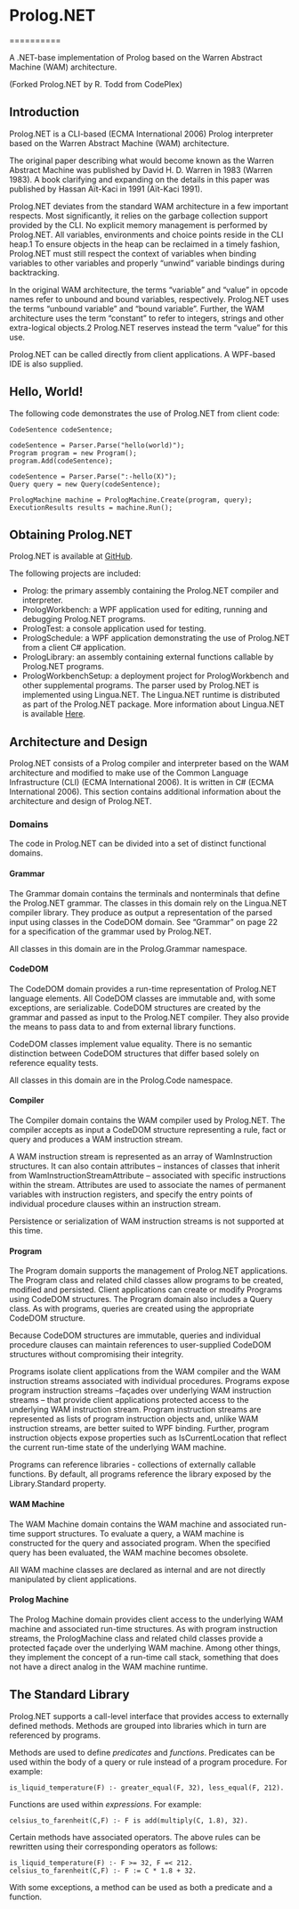# Prolog.NET
==========

A .NET-base implementation of Prolog based on the Warren Abstract Machine (WAM) architecture.

(Forked Prolog.NET by R. Todd  from CodePlex)


## Introduction 

Prolog.NET is a CLI-based (ECMA International 2006) Prolog interpreter based on the Warren Abstract Machine (WAM) architecture.  

The original paper describing what would become known as the Warren Abstract Machine was published by David H. D. Warren in 1983 (Warren 1983).  A book clarifying and expanding on the details in this paper was published by Hassan Aït-Kaci in 1991 (Aït-Kaci 1991).  

Prolog.NET deviates from the standard WAM architecture in a few important respects.  Most significantly, it relies on the garbage collection support provided by the CLI.  No explicit memory management is performed by Prolog.NET.  All variables, environments and choice points reside in the CLI heap.1  To ensure objects in the heap can be reclaimed in a timely fashion, Prolog.NET must still respect the context of variables when binding variables to other variables and properly “unwind” variable bindings during backtracking.  

In the original WAM architecture, the terms “variable” and “value” in opcode names refer to unbound and bound variables, respectively.  Prolog.NET uses the terms “unbound variable” and “bound variable”.  Further, the WAM architecture uses the term “constant” to refer to integers, strings and other extra-logical objects.2  Prolog.NET reserves instead the term “value” for this use.  

Prolog.NET can be called directly from client applications.  A WPF-based IDE is also supplied. 


## Hello, World! 

The following code demonstrates the use of Prolog.NET from client code: 

```
CodeSentence codeSentence;  
  
codeSentence = Parser.Parse("hello(world)");
Program program = new Program(); 
program.Add(codeSentence);  
 
codeSentence = Parser.Parse(":-hello(X)");  
Query query = new Query(codeSentence);  
  
PrologMachine machine = PrologMachine.Create(program, query);  
ExecutionResults results = machine.Run(); 
```


## Obtaining Prolog.NET 

Prolog.NET is available at [GitHub](https://github.com/Slesa/Prolog.NET).  

The following projects are included: 
* Prolog: the primary assembly containing the Prolog.NET compiler and interpreter.
* PrologWorkbench: a WPF application used for editing, running and debugging Prolog.NET programs. 
* PrologTest: a console application used for testing. 
* PrologSchedule: a WPF application demonstrating the use of Prolog.NET from a client C# application. 
* PrologLibrary: an assembly containing external functions callable by Prolog.NET programs. 
* PrologWorkbenchSetup: a deployment project for PrologWorkbench and other supplemental programs. 
The parser used by Prolog.NET is implemented using Lingua.NET.  The Lingua.NET runtime is distributed as part of the Prolog.NET package. More information about Lingua.NET is available [Here](https://github.com/Slesa/Lingua).
 

## Architecture and Design 

Prolog.NET consists of a Prolog compiler and interpreter based on the WAM architecture and modified to make use of the Common Language Infrastructure (CLI) (ECMA International 2006).  It is written in C# (ECMA International 2006).  This section contains additional information about the architecture and design of Prolog.NET. 

### Domains 

The code in Prolog.NET can be divided into a set of distinct functional domains. 

#### Grammar 

The Grammar domain contains the terminals and nonterminals that define the Prolog.NET grammar.  The classes in this domain rely on the Lingua.NET compiler library.  They produce as output a representation of the parsed input using classes in the CodeDOM domain.  See “Grammar” on page 22 for a specification of the grammar used by Prolog.NET.  
  
All classes in this domain are in the Prolog.Grammar namespace. 

#### CodeDOM 

The CodeDOM domain provides a run-time representation of Prolog.NET language elements.  All CodeDOM classes are immutable and, with some exceptions, are serializable.  CodeDOM structures are created by the grammar and passed as input to the Prolog.NET compiler.  They also provide the means to pass data to and from external library functions.  
  
CodeDOM classes implement value equality.  There is no semantic distinction between CodeDOM structures that differ based solely on reference equality tests.  
  
All classes in this domain are in the Prolog.Code namespace.  


#### Compiler 

The Compiler domain contains the WAM compiler used by Prolog.NET.  The compiler accepts as input a CodeDOM structure representing a rule, fact or query and produces a WAM instruction stream.  
  
A WAM instruction stream is represented as an array of WamInstruction structures.  It can also contain attributes – instances of classes that inherit from WamInstructionStreamAttribute – associated with specific instructions within the stream.  Attributes are used to associate the names of permanent variables with instruction registers, and specify the entry points of individual procedure clauses within an instruction stream.  
  
Persistence or serialization of WAM instruction streams is not supported at this time. 

#### Program 

The Program domain supports the management of Prolog.NET applications.  The Program class and related child classes allow programs to be created, modified and persisted.  Client applications can create or modify Programs using CodeDOM structures.  The Program domain also includes a Query class.  As with programs, queries are created using the appropriate CodeDOM structure.  
  
Because CodeDOM structures are immutable, queries and individual procedure clauses can maintain references to user-supplied CodeDOM structures without compromising their integrity.  
  
Programs isolate client applications from the WAM compiler and the WAM instruction streams associated with individual procedures.  Programs expose program instruction streams –façades over underlying WAM instruction streams – that provide client applications protected access to the underlying WAM instruction stream.  Program instruction streams are represented as lists of program instruction objects and, unlike WAM instruction streams, are better suited to WPF binding.  Further, program instruction objects expose properties such as IsCurrentLocation that reflect the current run-time state of the underlying WAM machine.  
  
Programs can reference libraries - collections of externally callable functions.  By default, all programs reference the library exposed by the Library.Standard property.  


#### WAM Machine 

The WAM Machine domain contains the WAM machine and associated run-time support structures.  To evaluate a query, a WAM machine is constructed for the query and associated program.  When the specified query has been evaluated, the WAM machine becomes obsolete.  
  
All WAM machine classes are declared as internal and are not directly manipulated by client applications. 

#### Prolog Machine 

The Prolog Machine domain provides client access to the underlying WAM machine and associated run-time structures.  As with program instruction streams, the PrologMachine class and related child classes provide a protected façade over the underlying WAM machine.  Among other things, they implement the concept of a run-time call stack, something that does not have a direct analog in the WAM machine runtime. 


## The Standard Library 

Prolog.NET supports a call-level interface that provides access to externally defined methods.  Methods are grouped into libraries which in turn are referenced by programs.  
  
Methods are used to define *predicates* and *functions*.  Predicates can be used within the body of a query or rule instead of a program procedure.  For example: 

```
is_liquid_temperature(F) :- greater_equal(F, 32), less_equal(F, 212). 
```

Functions are used within *expressions*.  For example: 

```
celsius_to_farenheit(C,F) :- F is add(multiply(C, 1.8), 32). 
```

Certain methods have associated operators.  The above rules can be rewritten using their corresponding operators as follows: 

```
is_liquid_temperature(F) :- F >= 32, F =< 212. 
celsius_to_farenheit(C,F) :- F := C * 1.8 + 32. 
```

With some exceptions, a method can be used as both a predicate and a function.